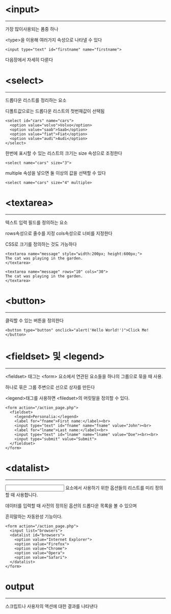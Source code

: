 # \<input>
-------------

가장 많이사용되는 폼중 하나

\<type>을 이용해 여러가지 속성으로 나타낼 수 있다

```
<input type="text" id="firstname" name="firstname">
```
다음장에서 자세히 다룬다

# \<select>
----------------
드롭다운 리스트를 정리하는 요소

디폴트값으로는 드롭다운 리스트의 첫번재값이 선택됨

```
<select id="cars" name="cars">
  <option value="volvo">Volvo</option>
  <option value="saab">Saab</option>
  <option value="fiat">Fiat</option>
  <option value="audi">Audi</option>
</select>
```

한번에 표시할 수 있는 리스트의 크기는 size 속성으로 조정한다

```
<select name="cars" size="3">
```

multiple 속성을 넣으면 둘 이상의 값을 선택할 수 있다

```
<select name="cars" size="4" multiple>
```

# \<textarea>
---------------

텍스트 입력 필드를 정의하는 요소

rows속성으로 줄수를 지정 cols속성으로 너비를 지정한다

CSS로 크기를 정의하는 것도 가능하다

```
<textarea name="message" style="width:200px; height:600px;">
The cat was playing in the garden.
</textarea>

<textarea name="message" rows="10" cols="30">
The cat was playing in the garden.
</textarea>
```

# \<button>
--------------
클릭할 수 있는 버튼을 정의한다

```
<button type="button" onclick="alert('Hello World!')">Click Me!</button>
```

# \<fieldset> 및 \<legend>
-----------------------
\<fieldset> 태그는 \<form> 요소에서 연관된 요소들을 하나의 그룹으로 묶을 때 사용.

하나로 묶은 그룹 주변으로 선으로 상자를 만든다

\<legend>태그를 사용하면 \<filedset>의 머릿말을 정의할 수 있다.

```
<form action="/action_page.php">
  <fieldset>
    <legend>Personalia:</legend>
    <label for="fname">First name:</label><br>
    <input type="text" id="fname" name="fname" value="John"><br>
    <label for="lname">Last name:</label><br>
    <input type="text" id="lname" name="lname" value="Doe"><br><br>
    <input type="submit" value="Submit">
  </fieldset>
</form>
```

# \<datalist>
------------------

<input> 요소에서 사용하기 위한 옵션들의 리스트를 미리 정의할 때 사용합니다.

데이터를 입력할 때 사전의 정의된 옵션의 드롭다운 목록을 볼 수 있으며

흔히말하는 자동완성 기능이다.

```
<form action="/action_page.php">
  <input list="browsers">
  <datalist id="browsers">
    <option value="Internet Explorer">
    <option value="Firefox">
    <option value="Chrome">
    <option value="Opera">
    <option value="Safari">
  </datalist>
</form>
```

# output
-------------
스크립트나 사용자의 액션에 대한 결과를 나타낸다
